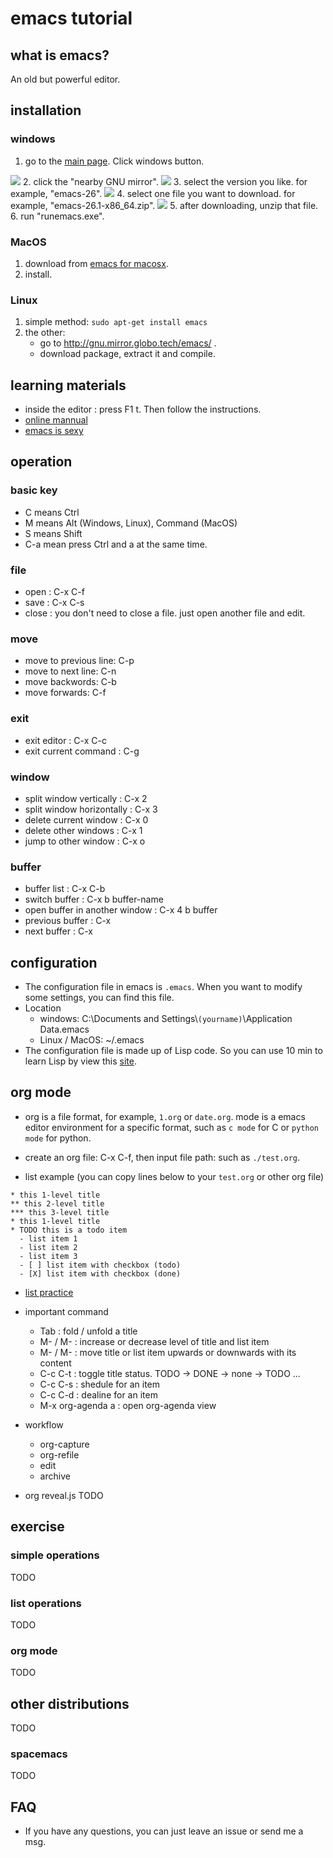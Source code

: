 # emacs tutorial
## what is emacs?
An old but powerful editor.
## installation
### windows
1. go to the [main page](https://www.gnu.org/software/emacs/). Click windows button.
<img src="pic/main-page.png">
2. click the "nearby GNU mirror".
<img src="pic/windows-download-link.png">
3. select the version you like. for example, "emacs-26".
<img src="pic/select-page-1.png">
4. select one file you want to download. for example, "emacs-26.1-x86_64.zip".
<img src="pic/select-page-2.png">
5. after downloading, unzip that file.
6. run "runemacs.exe".

### MacOS
1. download from [emacs for macosx](https://emacsformacosx.com/).
2. install.

### Linux
1. simple method: `sudo apt-get install emacs`
2. the other: 
   - go to http://gnu.mirror.globo.tech/emacs/ .
   - download package, extract it and compile.

## learning materials
* inside the editor : press F1 t. Then follow the instructions.
* [online mannual](https://www.gnu.org/software/emacs/manual/html_node/emacs/index.html)
* [emacs is sexy](http://emacs.sexy/)

## operation
### basic key
* C means Ctrl
* M means Alt (Windows, Linux), Command (MacOS)
* S means Shift
* C-a mean press Ctrl and a at the same time. 

### file
* open : C-x C-f
* save : C-x C-s
* close : you don't need to close a file. just open another file and edit.

### move
* move to previous line: C-p
* move to next line: C-n
* move backwords: C-b
* move forwards: C-f

### exit
* exit editor : C-x C-c
* exit current command : C-g

### window
* split window vertically : C-x 2
* split window horizontally : C-x 3
* delete current window : C-x 0
* delete other windows : C-x 1
* jump to other window : C-x o

### buffer
* buffer list : C-x C-b
* switch buffer : C-x b buffer-name
* open buffer in another window : C-x 4 b buffer
* previous buffer : C-x <LEFT>
* next buffer : C-x <RIGHT>

## configuration
* The configuration file in emacs is `.emacs`.  When you want to modify some settings, you can find this file.
* Location
  - windows: C:\Documents and Settings\\`(yourname)`\Application Data\.emacs
  - Linux / MacOS: ~/.emacs
* The configuration file is made up of Lisp code.  So you can use 10 min to learn Lisp by view this [site](https://learnxinyminutes.com/docs/elisp/).

## org mode
* org is a file format, for example, `1.org` or `date.org`.  mode is a emacs editor environment for a specific format, such as `c mode` for C or `python mode` for python.

* create an org file: C-x C-f, then input file path: such as `./test.org`.

* list example (you can copy lines below to your `test.org` or other org file)
```org-mode
* this 1-level title
** this 2-level title
*** this 3-level title
* this 1-level title
* TODO this is a todo item
  - list item 1
  - list item 2
  - list item 3
  - [ ] list item with checkbox (todo)
  - [X] list item with checkbox (done)
```
  - [list practice](practice/list.org)

* important command
  - Tab : fold / unfold a title
  - M-<LEFT> / M-<RIGHT> : increase or decrease level of title and list item
  - M-<UP> / M-<DOWN> : move title or list item upwards or downwards with its content
  - C-c C-t : toggle title status. TODO -> DONE -> none -> TODO ...
  - C-c C-s : shedule for an item
  - C-c C-d : dealine for an item
  - M-x org-agenda a : open org-agenda view

* workflow
  - org-capture
  - org-refile
  - edit
  - archive

* org reveal.js
TODO

## exercise
### simple operations
TODO
### list operations
TODO
### org mode
TODO


## other distributions
TODO
### spacemacs
TODO

## FAQ
* If you have any questions, you can just leave an issue or send me a msg.

